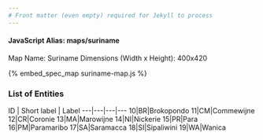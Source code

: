 ```yaml
---
# Front matter (even empty) required for Jekyll to process
---
```


#### JavaScript Alias: maps/suriname

Map Name: Suriname
Dimensions (Width x Height): 400x420



{% embed_spec_map suriname-map.js %}

### List of Entities

ID | Short label | Label
---|---|---|---
10|BR|Brokopondo
11|CM|Commewijne
12|CR|Coronie
13|MA|Marowijne
14|NI|Nickerie
15|PR|Para
16|PM|Paramaribo
17|SA|Saramacca
18|SI|Sipaliwini
19|WA|Wanica

